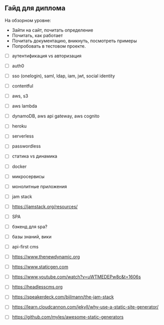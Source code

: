 ## Гайд для диплома

На обзорном уровне:
* Зайти на сайт, почитать определение
* Почитать, как работает
* Почитать документацию, вникнуть, посмотреть примеры
* Попробовать в тестовом проекте. 

- [ ]  аутентификация vs авторизация
- [ ]  auth0
- [ ]  sso (onelogin), saml, ldap, iam, jwt, social identity
- [ ]  contentful
- [ ]  aws, s3
- [ ]  aws lambda
- [ ]  dynamoDB, aws api gateway, aws cognito 
- [ ]  heroku
- [ ]  serverless
- [ ]  passwordless 
- [ ]  статика vs динамика
- [ ]  docker
- [ ]  микросервисы
- [ ]  монолитные приложения
- [ ]  jam stack
- [ ]  https://jamstack.org/resources/
- [ ]  SPA
- [ ]  бэкенд для spa?
- [ ]  базы знаний, вики
- [ ]  api-first cms 
- [ ]  https://www.thenewdynamic.org
- [ ]  https://www.staticgen.com
- [ ]  https://www.youtube.com/watch?v=uWTMEDEPw8c&t=1606s
- [ ]  https://headlesscms.org
- [ ]  https://speakerdeck.com/biilmann/the-jam-stack
- [ ]  https://learn.cloudcannon.com/jekyll/why-use-a-static-site-generator/
- [ ]  https://github.com/myles/awesome-static-generators

